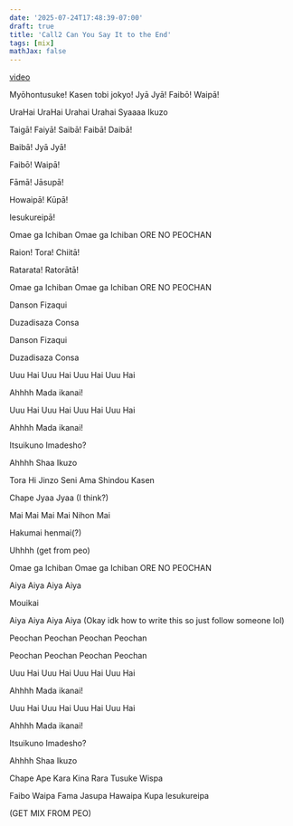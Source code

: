 ```yaml
---
date: '2025-07-24T17:48:39-07:00'
draft: true
title: 'Call2 Can You Say It to the End'
tags: [mix]
mathJax: false
---
```


[video](https://www.youtube.com/watch?v=-9fyOnmeSzE&list=RD-9fyOnmeSzE&start_radio=1)

Myōhontusuke! Kasen tobi jokyo! Jyā Jyā! Faibō! Waipā!

UraHai UraHai Urahai Urahai Syaaaa Ikuzo

Taigā! Faiyā! Saibā! Faibā! Daibā!

Baibā! Jyā Jyā! 

Faibō! Waipā! 

Fāmā! Jāsupā! 

Howaipā! Kūpā! 

Iesukureipā!

Omae ga Ichiban Omae ga Ichiban ORE NO PEOCHAN

Raion! Tora! Chiitā!

Ratarata! Ratorātā!

Omae ga Ichiban Omae ga Ichiban ORE NO PEOCHAN

Danson Fizaqui

Duzadisaza Consa

Danson Fizaqui

Duzadisaza Consa

Uuu Hai Uuu Hai Uuu Hai Uuu Hai

Ahhhh Mada ikanai!

Uuu Hai Uuu Hai Uuu Hai Uuu Hai

Ahhhh Mada ikanai!

Itsuikuno Imadesho?

Ahhhh Shaa Ikuzo

Tora Hi Jinzo Seni Ama Shindou Kasen

Chape Jyaa Jyaa (I think?)

Mai Mai Mai Mai Nihon Mai

Hakumai henmai(?)

Uhhhh (get from peo)

Omae ga Ichiban Omae ga Ichiban ORE NO PEOCHAN

Aiya Aiya Aiya Aiya 

Mouikai 

Aiya Aiya Aiya Aiya (Okay idk how to write this so just follow someone lol)

Peochan Peochan Peochan Peochan 

Peochan Peochan Peochan Peochan

Uuu Hai Uuu Hai Uuu Hai Uuu Hai

Ahhhh Mada ikanai!

Uuu Hai Uuu Hai Uuu Hai Uuu Hai

Ahhhh Mada ikanai!

Itsuikuno Imadesho?

Ahhhh Shaa Ikuzo

Chape Ape Kara Kina Rara Tusuke Wispa 

Faibo Waipa Fama Jasupa Hawaipa Kupa Iesukureipa

(GET MIX FROM PEO)

